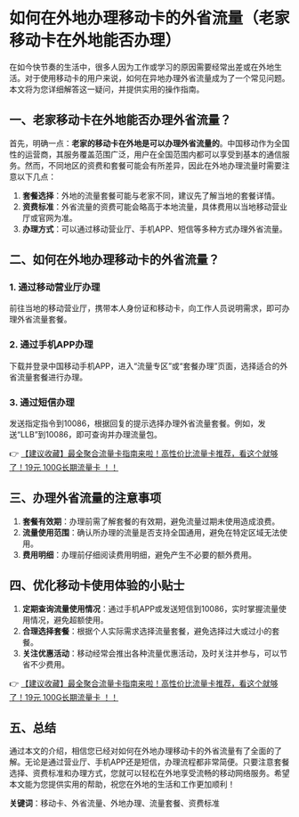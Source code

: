 # 如何在外地办理移动卡的外省流量（老家移动卡在外地能否办理）

在如今快节奏的生活中，很多人因为工作或学习的原因需要经常出差或在外地生活。对于使用移动卡的用户来说，如何在异地办理外省流量成为了一个常见问题。本文将为您详细解答这一疑问，并提供实用的操作指南。

## 一、老家移动卡在外地能否办理外省流量？

首先，明确一点：**老家的移动卡在外地是可以办理外省流量的**。中国移动作为全国性的运营商，其服务覆盖范围广泛，用户在全国范围内都可以享受到基本的通信服务。然而，不同地区的资费和套餐可能会有所差异，因此在外地办理流量时需要注意以下几点：

1. **套餐选择**：外地的流量套餐可能与老家不同，建议先了解当地的套餐详情。
2. **资费标准**：外省流量的资费可能会略高于本地流量，具体费用以当地移动营业厅或官网为准。
3. **办理方式**：可以通过移动营业厅、手机APP、短信等多种方式办理外省流量。

## 二、如何在外地办理移动卡的外省流量？

### 1. 通过移动营业厅办理
前往当地的移动营业厅，携带本人身份证和移动卡，向工作人员说明需求，即可办理外省流量套餐。

### 2. 通过手机APP办理
下载并登录中国移动手机APP，进入“流量专区”或“套餐办理”页面，选择适合的外省流量套餐进行办理。

### 3. 通过短信办理
发送指定指令到10086，根据回复的提示选择办理外省流量套餐。例如，发送“LLB”到10086，即可查询并办理流量包。

👉 [【建议收藏】最全聚合流量卡指南来啦！高性价比流量卡推荐，看这个就够了！19元 100G长期流量卡 ！！](https://bit.ly/Liuliangka)

## 三、办理外省流量的注意事项

1. **套餐有效期**：办理前需了解套餐的有效期，避免流量过期未使用造成浪费。
2. **流量使用范围**：确认所办理的流量是否支持全国通用，避免在特定区域无法使用。
3. **费用明细**：办理前仔细阅读费用明细，避免产生不必要的额外费用。

## 四、优化移动卡使用体验的小贴士

1. **定期查询流量使用情况**：通过手机APP或发送短信到10086，实时掌握流量使用情况，避免超额使用。
2. **合理选择套餐**：根据个人实际需求选择流量套餐，避免选择过大或过小的套餐。
3. **关注优惠活动**：移动经常会推出各种流量优惠活动，及时关注并参与，可以节省不少费用。

👉 [【建议收藏】最全聚合流量卡指南来啦！高性价比流量卡推荐，看这个就够了！19元 100G长期流量卡 ！！](https://bit.ly/Liuliangka)

## 五、总结

通过本文的介绍，相信您已经对如何在外地办理移动卡的外省流量有了全面的了解。无论是通过营业厅、手机APP还是短信，办理流程都非常简便。只要注意套餐选择、资费标准和办理方式，您就可以轻松在外地享受流畅的移动网络服务。希望本文能为您提供实用的帮助，祝您在外地的生活和工作更加顺利！

**关键词**：移动卡、外省流量、外地办理、流量套餐、资费标准